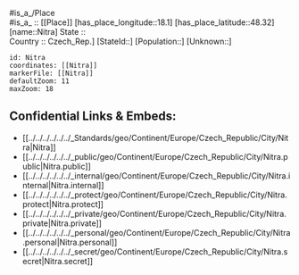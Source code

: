 ﻿---
location: [48.32,18.1] 
mapzoom: [7,12] 
mapmarker: city 
type: City
tags:
- geo/City


SpocWebEntityId: 32929
isDeleted: false
confidential: public

---
#is_a_/Place  
#is_a_ :: [[Place]] 
[has_place_longitude::18.1] 
[has_place_latitude::48.32] 
[name::Nitra] 
State ::  
Country :: Czech_Rep.] 
[StateId::] 
[Population::] 
[Unknown::] 


```leaflet
id: Nitra
coordinates: [[Nitra]] 
markerFile: [[Nitra]] 
defaultZoom: 11 
maxZoom: 18
```


## Confidential Links & Embeds: 
- [[../../../../../../_Standards/geo/Continent/Europe/Czech_Republic/City/Nitra|Nitra]] 
- [[../../../../../../_public/geo/Continent/Europe/Czech_Republic/City/Nitra.public|Nitra.public]] 
- [[../../../../../../_internal/geo/Continent/Europe/Czech_Republic/City/Nitra.internal|Nitra.internal]] 
- [[../../../../../../_protect/geo/Continent/Europe/Czech_Republic/City/Nitra.protect|Nitra.protect]] 
- [[../../../../../../_private/geo/Continent/Europe/Czech_Republic/City/Nitra.private|Nitra.private]] 
- [[../../../../../../_personal/geo/Continent/Europe/Czech_Republic/City/Nitra.personal|Nitra.personal]] 
- [[../../../../../../_secret/geo/Continent/Europe/Czech_Republic/City/Nitra.secret|Nitra.secret]] 
